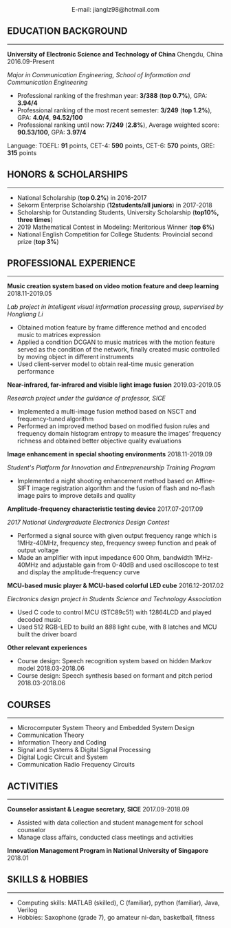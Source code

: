 <center>E-mail:   jianglz98@hotmail.com</center>

EDUCATION BACKGROUND
-----
********

__University of Electronic Science and Technology of China__ 	Chengdu, China	2016.09-Present

_Major in Communication Engineering, School of Information and Communication Engineering_

- Professional ranking of the freshman year: __3/388__ (__top 0.7%__), GPA: __3.94/4__
- Professional ranking of the most recent semester: __3/249__ (__top 1.2%__), GPA: __4.0/4__, __94.52/100__
- Professional ranking until now: __7/249__ (__2.8%__), Average weighted score: __90.53/100__, GPA: __3.97/4__

Language: TOEFL: __91__ points, CET-4: __590__ points, CET-6: __570__ points, GRE: __315__ points

HONORS & SCHOLARSHIPS
-----
********

- National Scholarship (__top 0.2%__) in 2016-2017
- Sekorm Enterprise Scholarship (**12students/all juniors**) in 2017-2018	
- Scholarship for Outstanding Students, University Scholarship (__top10%, three times__)
- 2019 Mathematical Contest in Modeling: Meritorious Winner (__top 6%__)
- National English Competition for College Students: Provincial second prize (__top 3%__)

PROFESSIONAL EXPERIENCE
-----
********

__Music creation system based on video motion feature and deep learning__	    2018.11-2019.05	

_Lab project in Intelligent visual information processing group, supervised by Hongliang Li_
	
- Obtained motion feature by frame difference method and encoded music to matrices expression 	
- Applied a condition DCGAN to music matrices with the motion feature served as the condition of the network, finally created music controlled by moving object in different instruments	
- Used client-server model to obtain real-time music generation performance	

__Near-infrared, far-infrared and visible light image fusion__				    2019.03-2019.05
	
_Research project under the guidance of professor, SICE_	

- Implemented a multi-image fusion method based on NSCT and frequency-tuned algorithm	
- Performed an improved method based on modified fusion rules and frequency domain histogram entropy to measure the images’ frequency richness and obtained better objective quality evaluations 

__Image enhancement in special shooting environments__			            2018.11-2019.09

_Student's Platform for Innovation and Entrepreneurship Training Program_
	
- Implemented a night shooting enhancement method based on Affine-SIFT image registration algorithm and the fusion of flash and no-flash image pairs to improve details and quality
	
__Amplitude-frequency characteristic testing device__				            2017.07-2017.09
	
_2017 National Undergraduate Electronics Design Contest_	

- Performed a signal source with given output frequency range which is 1MHz-40MHz, frequency step, frequency sweep function and peak of output voltage	
- Made an amplifier with input impedance 600 Ohm, bandwidth 1MHz-40MHz and adjustable gain from 0-40dB and used oscilloscope to test and display the amplitude-frequency curve
	
__MCU-based music player & MCU-based colorful LED cube__				    2016.12-2017.02

_Electronics design project in Students Science and Technology Association_	

- Used C code to control MCU (STC89c51) with 12864LCD and played decoded music	
- Used 512 RGB-LED to build an 8*8*8 light cube, with 8 latches and MCU built the driver board	

__Other relevant experiences__	

 - Course design: Speech recognition system based on hidden Markov model	2018.03-2018.06	
 - Course design: Speech synthesis based on formant and pitch period		    2018.03-2018.06

COURSES
-----
********
 - Microcomputer System Theory and Embedded System Design
 - Communication Theory
 - Information Theory and Coding
 - Signal and Systems & Digital Signal Processing
 - Digital Logic Circuit and System
 - Communication Radio Frequency Circuits

ACTIVITIES
-----
********

__Counselor assistant & League secretary, SICE__								2017.09-2018.09

- Assisted with data collection and student management for school counselor	
- Manage class affairs, conducted class meetings and activities	

__Innovation Management Program in National University of Singapore__     	2018.01

SKILLS & HOBBIES
-----
********

- Computing skills: MATLAB (skilled), C (familiar), python (familiar), Java, Verilog
- Hobbies: Saxophone (grade 7), go amateur ni-dan, basketball, fitness


